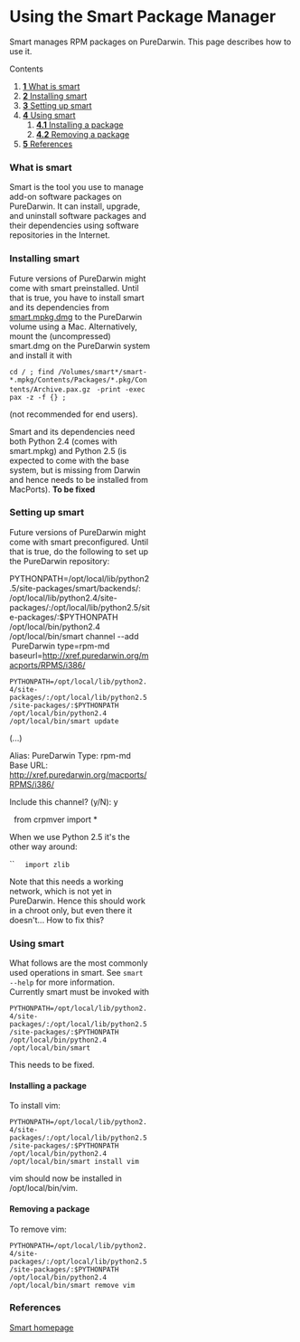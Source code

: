Using the Smart Package Manager
===============================
Smart manages RPM packages on PureDarwin. This page describes how to use it.

<div class="sites-embed-border-off sites-embed" style="width:250px;">


Contents
1.  [**1** What is smart](smart.html#TOC-What-is-smart)
2.  [**2** Installing smart](smart.html#TOC-Installing-smart)
3.  [**3** Setting up smart](smart.html#TOC-Setting-up-smart)
4.  [**4** Using smart](smart.html#TOC-Using-smart)
    1.  [**4.1** Installing a package](smart.html#TOC-Installing-a-package)
    2.  [**4.2** Removing a package](smart.html#TOC-Removing-a-package)
5.  [**5** References](smart.html#TOC-References)

### What is smart
Smart is the tool you use to manage add-on software packages on PureDarwin. It can install, upgrade, and uninstall software packages and their dependencies using software repositories in the Internet.
### Installing smart
Future versions of PureDarwin might come with smart preinstalled.
Until that is true, you have to install smart and its dependencies from [smart.mpkg.dmg](http://puredarwin.darkhatter.net/macports/smart-0.52.dmg) to the PureDarwin volume using a Mac.
Alternatively, mount the (uncompressed) smart.dmg on the PureDarwin system and install it with



`cd / ; find /Volumes/smart*/smart-*.mpkg/Contents/Packages/*.pkg/Contents/Archive.pax.gz `
`-print -exec pax -z -f {} ;`


(not recommended for end users).

Smart and its dependencies need both Python 2.4 (comes with smart.mpkg) and Python 2.5 (is expected to come with the base system, but is missing from Darwin and hence needs to be installed from MacPorts). **To be fixed**
### Setting up smart
Future versions of PureDarwin might come with smart preconfigured.
Until that is true, do the following to set up the PureDarwin repository:



PYTHONPATH=/opt/local/lib/python2.5/site-packages/smart/backends/:
/opt/local/lib/python2.4/site-packages/:/opt/local/lib/python2.5/site-packages/:$PYTHONPATH 
/opt/local/bin/python2.4 /opt/local/bin/smart 
channel --add  PureDarwin type=rpm-md baseurl=http://xref.puredarwin.org/macports/RPMS/i386/



`PYTHONPATH=/opt/local/lib/python2.4/site-packages/:/opt/local/lib/python2.5/site-packages/:$PYTHONPATH /opt/local/bin/python2.4 /opt/local/bin/smart update`


(...)

Alias: PureDarwin
Type: rpm-md
Base URL: http://xref.puredarwin.org/macports/RPMS/i386/


Include this channel? (y/N): y



  from crpmver import *




When we use Python 2.5 it's the other way around:


``
`  import zlib`



Note that this needs a working network, which is not yet in PureDarwin. Hence this should work in a chroot only, but even there it doesn't... How to fix this?
### Using smart
What follows are the most commonly used operations in smart. See `smart --help` for more information.
Currently smart must be invoked with

`PYTHONPATH=/opt/local/lib/python2.4/site-packages/:/opt/local/lib/python2.5/site-packages/:$PYTHONPATH /opt/local/bin/python2.4 /opt/local/bin/smart`


This needs to be fixed.
#### Installing a package
To install vim:

`PYTHONPATH=/opt/local/lib/python2.4/site-packages/:/opt/local/lib/python2.5/site-packages/:$PYTHONPATH /opt/local/bin/python2.4 /opt/local/bin/smart install vim`

vim should now be installed in /opt/local/bin/vim.
#### Removing a package
To remove vim:

`PYTHONPATH=/opt/local/lib/python2.4/site-packages/:/opt/local/lib/python2.5/site-packages/:$PYTHONPATH /opt/local/bin/python2.4 /opt/local/bin/smart remove vim`
### References
[Smart homepage](http://labix.org/smart)
